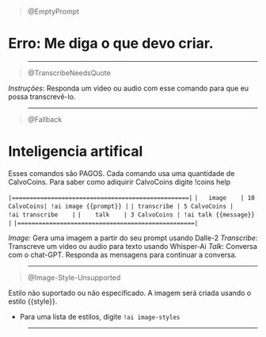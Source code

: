 > @EmptyPrompt

# Erro: Me diga o que devo criar.

> ---

> @TranscribeNeedsQuote

_*Instruções*_: Responda um video ou audio com esse comando para que eu possa transcrevê-lo.

> ---

> @Fallback

# Inteligencia artifical

Esses comandos são PAGOS. Cada comando usa uma quantidade de CalvoCoins. Para saber como adiquirir CalvoCoins digite !coins help
<br>

`|==================================================|`
`|   image    | 10 CalvoCoins| !ai image {{prompt}} |`
`| transcribe | 5 CalvoCoins |    !ai transcribe    |`
`|    talk    | 3 CalvoCoins | !ai talk {{message}} |`
`|==================================================|`
<br>

_*Image:*_ Gera uma imagem a partir do seu prompt usando Dalle-2
_*Transcribe*_: Transcreve um video ou audio para texto usando Whisper-Ai
_*Talk*_: Conversa com o chat-GPT. Responda as mensagens para continuar a conversa.

> ---

> @Image-Style-Unsupported

Estilo não suportado ou não especificado. A imagem será criada usando o estilo {{style}}.

- Para uma lista de estilos, digite `!ai image-styles`

> ---
